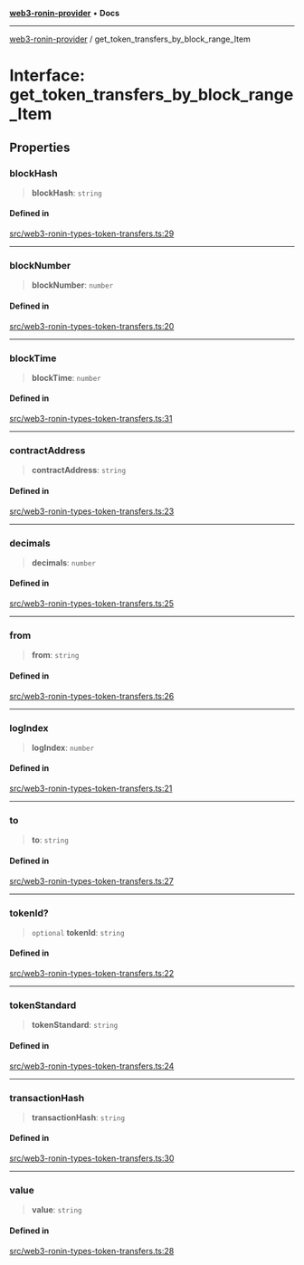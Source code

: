[**web3-ronin-provider**](../README.md) • **Docs**

***

[web3-ronin-provider](../globals.md) / get\_token\_transfers\_by\_block\_range\_Item

# Interface: get\_token\_transfers\_by\_block\_range\_Item

## Properties

### blockHash

> **blockHash**: `string`

#### Defined in

[src/web3-ronin-types-token-transfers.ts:29](https://github.com/chuacw/web3-ronin-provider/blob/4a0b7e0e7b62260bac28b4a11f9e6d6a49bfdfb2/src/web3-ronin-types-token-transfers.ts#L29)

***

### blockNumber

> **blockNumber**: `number`

#### Defined in

[src/web3-ronin-types-token-transfers.ts:20](https://github.com/chuacw/web3-ronin-provider/blob/4a0b7e0e7b62260bac28b4a11f9e6d6a49bfdfb2/src/web3-ronin-types-token-transfers.ts#L20)

***

### blockTime

> **blockTime**: `number`

#### Defined in

[src/web3-ronin-types-token-transfers.ts:31](https://github.com/chuacw/web3-ronin-provider/blob/4a0b7e0e7b62260bac28b4a11f9e6d6a49bfdfb2/src/web3-ronin-types-token-transfers.ts#L31)

***

### contractAddress

> **contractAddress**: `string`

#### Defined in

[src/web3-ronin-types-token-transfers.ts:23](https://github.com/chuacw/web3-ronin-provider/blob/4a0b7e0e7b62260bac28b4a11f9e6d6a49bfdfb2/src/web3-ronin-types-token-transfers.ts#L23)

***

### decimals

> **decimals**: `number`

#### Defined in

[src/web3-ronin-types-token-transfers.ts:25](https://github.com/chuacw/web3-ronin-provider/blob/4a0b7e0e7b62260bac28b4a11f9e6d6a49bfdfb2/src/web3-ronin-types-token-transfers.ts#L25)

***

### from

> **from**: `string`

#### Defined in

[src/web3-ronin-types-token-transfers.ts:26](https://github.com/chuacw/web3-ronin-provider/blob/4a0b7e0e7b62260bac28b4a11f9e6d6a49bfdfb2/src/web3-ronin-types-token-transfers.ts#L26)

***

### logIndex

> **logIndex**: `number`

#### Defined in

[src/web3-ronin-types-token-transfers.ts:21](https://github.com/chuacw/web3-ronin-provider/blob/4a0b7e0e7b62260bac28b4a11f9e6d6a49bfdfb2/src/web3-ronin-types-token-transfers.ts#L21)

***

### to

> **to**: `string`

#### Defined in

[src/web3-ronin-types-token-transfers.ts:27](https://github.com/chuacw/web3-ronin-provider/blob/4a0b7e0e7b62260bac28b4a11f9e6d6a49bfdfb2/src/web3-ronin-types-token-transfers.ts#L27)

***

### tokenId?

> `optional` **tokenId**: `string`

#### Defined in

[src/web3-ronin-types-token-transfers.ts:22](https://github.com/chuacw/web3-ronin-provider/blob/4a0b7e0e7b62260bac28b4a11f9e6d6a49bfdfb2/src/web3-ronin-types-token-transfers.ts#L22)

***

### tokenStandard

> **tokenStandard**: `string`

#### Defined in

[src/web3-ronin-types-token-transfers.ts:24](https://github.com/chuacw/web3-ronin-provider/blob/4a0b7e0e7b62260bac28b4a11f9e6d6a49bfdfb2/src/web3-ronin-types-token-transfers.ts#L24)

***

### transactionHash

> **transactionHash**: `string`

#### Defined in

[src/web3-ronin-types-token-transfers.ts:30](https://github.com/chuacw/web3-ronin-provider/blob/4a0b7e0e7b62260bac28b4a11f9e6d6a49bfdfb2/src/web3-ronin-types-token-transfers.ts#L30)

***

### value

> **value**: `string`

#### Defined in

[src/web3-ronin-types-token-transfers.ts:28](https://github.com/chuacw/web3-ronin-provider/blob/4a0b7e0e7b62260bac28b4a11f9e6d6a49bfdfb2/src/web3-ronin-types-token-transfers.ts#L28)
